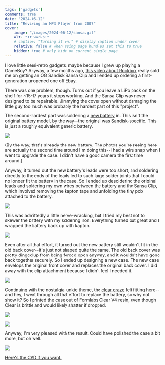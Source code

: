 ```yaml
---
tags: ['gadgets']
comments: true
date: "2024-06-12"
title: "Reviving an MP3 Player from 2007"
cover:
    image: "/images/2024-06-12/sansa.gif"
    alt: "It works!"
    # caption: "Turning it on." # display caption under cover
    relative: false # when using page bundles set this to true
    hidden: true # only hide on current single page
---
```


I love little semi-retro gadgets, maybe because I grew up playing a GameBoy? Anyway, a few months ago, [this video about Rockbox](https://youtu.be/Qw-VvGsYpSU?feature=shared) really sold me on getting an OG Sandisk Sansa Clip and I ended up ordering a first-generation unopened one off Ebay. 

There was one problem, though. Turns out if you leave a LiPo pack on the shelf for ~15-17 years it stops working. And the Sansa Clip was never designed to be repairable. Jimmying the cover open without damaging the little guy too much was probably the hardest part of this "project".

The second-hardest part was soldering a [new battery](https://www.ebay.com/itm/352098975054) in. This isn't the original battery model, by the way--the original was Sandisk-specific. This is just a roughly equivalent generic battery. 

![](/images/2024-06-12/sansaclip_apart.JPG)

(By the way, that's already the new battery. The photos you're seeing here are actually the second time around I'm doing this--I had a wire snap when I went to upgrade the case. I didn't have a good camera the first time around.)

Anyway, it turned out the new battery's leads were too short, and soldering directly to the ends of the leads led to such large solder joints that I could no longer fit the battery in the case. So I ended up desoldering the original leads and soldering my own wires between the battery and the Sansa Clip, which involved removing the kapton tape and unfolding the tiny pcb attached to the battery. 

![](/images/2024-06-12/sansaclip_soldering.JPG#figcaption"sdfs")

This was admittedly a little nerve-wracking, but I tried my best not to skewer the battery with my soldering iron. Everything turned out great and I wrapped the battery back up with kapton.

![](/images/2024-06-12/sansaclip_check.JPG)

Even after all that effort, it turned out the new battery still wouldn't fit in the old back cover--it's just not shaped quite the same. The old back cover was pretty dinged up from being forced open anyway, and it wouldn't have gone back together securely. So I ended up designing a new case. The new case envelops the original front cover and replaces the original back cover. I did away with the clip attachment because I didn't feel I needed it.

![](/images/2024-06-12/sansaclip_case_parts.JPG)

Continuing with the nostalgia junkie theme, the [clear craze](https://en.wikipedia.org/wiki/Clear_craze) felt fitting here--and hey, I went through all that effort to replace the battery, so why not show it? So I printed the case out of Formlabs Clear V4 resin, even though Clear is brittle and would likely shatter if dropped. 

![](/images/2024-06-12/sansaclip_case_front.JPG)

![](/images/2024-06-12/sansaclip_case_rear.JPG)

Anyway, I'm very pleased with the result. Could have polished the case a bit more, but oh well.

![](/images/2024-06-12/sansa.gif#center)

[Here's the CAD if you want.](https://www.printables.com/model/911021-case-for-first-gen-sandisk-sansa-clip)
